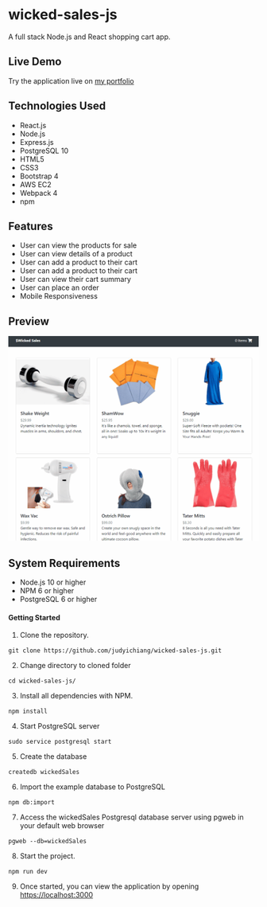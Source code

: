 # wicked-sales-js
A full stack Node.js and React shopping cart app.

## Live Demo

Try the application live on [my portfolio](https://shopping.judyichiang.com/)

## Technologies Used
- React.js
- Node.js
- Express.js
- PostgreSQL 10
- HTML5
- CSS3
- Bootstrap 4
- AWS EC2
- Webpack 4
- npm


## Features
- User can view the products for sale
- User can view details of a product
- User can add a product to their cart
- User can add a product to their cart
- User can view their cart summary
- User can place an order
- Mobile Responsiveness

## Preview

![](server/public/images/wickedsales.gif)

## System Requirements

- Node.js 10 or higher
- NPM 6 or higher
- PostgreSQL 6 or higher

#### Getting Started

1. Clone the repository.

```shell
git clone https://github.com/judyichiang/wicked-sales-js.git
```

2. Change directory to cloned folder
```shell
cd wicked-sales-js/
```

3. Install all dependencies with NPM.
```shell
npm install
```

4. Start PostgreSQL server
```shell
sudo service postgresql start
```

5. Create the database
```shell
createdb wickedSales
```

6. Import the example database to PostgreSQL
```shell
npm db:import
```

7. Access the wickedSales Postgresql database server using pgweb in your default web browser
```shell
pgweb --db=wickedSales
```

8. Start the project.

```shell
npm run dev
```

9. Once started, you can view the application by opening [https://localhost:3000](https://localhost:3000)
